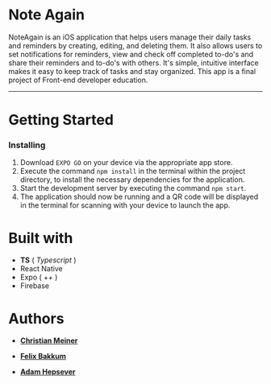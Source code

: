 # Note Again

NoteAgain is an iOS application that helps users manage their daily tasks and reminders by creating, editing, and deleting them. It also allows users to set notifications for reminders, view and check off completed to-do's and share their reminders and to-do's with others. It's simple, intuitive interface makes it easy to keep track of tasks and stay organized. This app is a final project of Front-end developer education.

---

# Getting Started

### Installing

1. Download `EXPO GO` on your device via the appropriate app store.
2. Execute the command `npm install` in the terminal within the project directory, to install the necessary dependencies for the application.
3. Start the development server by executing the command `npm start`.
4. The application should now be running and a QR code will be displayed in the terminal for scanning with your device to launch the app.

# Built with

- **TS** ( _Typescript_ )
- React Native
- Expo ( ++ )
- Firebase

# Authors

- [**Christian Meiner**](https://github.com/miMeiner)

- [**Felix Bakkum**](https://github.com/FrontFelix/)

- [**Adam Hepsever**](https://github.com/AdaHep)

